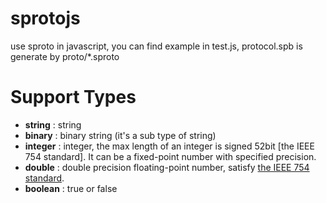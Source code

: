 sprotojs
=======
use sproto in javascript, you can find example in test.js, protocol.spb is generate by proto/*.sproto


Support Types
=======

* **string** : string
* **binary** : binary string (it's a sub type of string)
* **integer** : integer, the max length of an integer is signed 52bit [the IEEE 754 standard]. It can be a fixed-point number with specified precision.
* **double** : double precision floating-point number, satisfy [the IEEE 754 standard](https://en.wikipedia.org/wiki/Double-precision_floating-point_format).
* **boolean** : true or false





 

